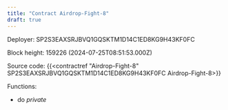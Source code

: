 ```yaml
---
title: "Contract Airdrop-Fight-8"
draft: true
---
```

Deployer: SP2S3EAXSRJBVQ1GQSKTM1D14C1ED8KG9H43KF0FC


 



Block height: 159226 (2024-07-25T08:51:53.000Z)

Source code: {{<contractref "Airdrop-Fight-8" SP2S3EAXSRJBVQ1GQSKTM1D14C1ED8KG9H43KF0FC Airdrop-Fight-8>}}

Functions:

* do _private_
